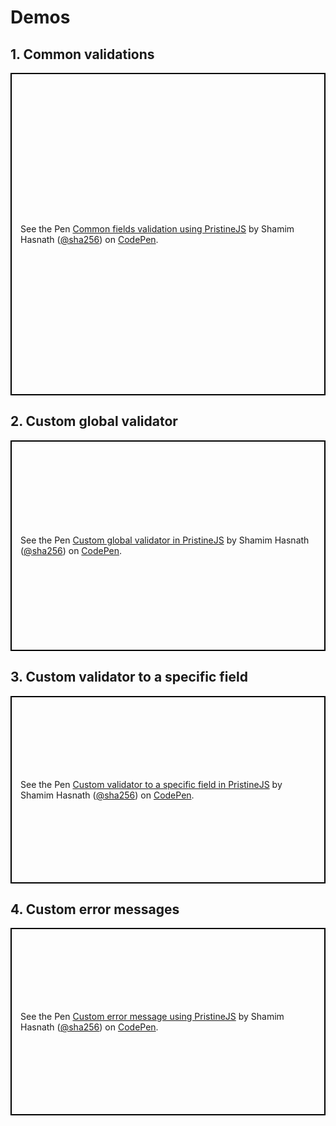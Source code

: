 
# Demos

## 1. Common validations

<p class="codepen" data-height="516" data-theme-id="27381" data-default-tab="result" data-user="sha256" data-slug-hash="KyyRWr" style="height: 516px; box-sizing: border-box; display: flex; align-items: center; justify-content: center; border: 2px solid black; margin: 1em 0; padding: 1em;" data-pen-title="Common fields validation using PristineJS">
  <span>See the Pen <a href="https://codepen.io/sha256/pen/KyyRWr/">
  Common fields validation using PristineJS</a> by Shamim Hasnath (<a href="https://codepen.io/sha256">@sha256</a>)
  on <a href="https://codepen.io">CodePen</a>.</span>
</p>


## 2. Custom global validator

<p class="codepen" data-height="337" data-theme-id="27381" data-default-tab="result" data-user="sha256" data-slug-hash="ZPOoYp" style="height: 337px; box-sizing: border-box; display: flex; align-items: center; justify-content: center; border: 2px solid black; margin: 1em 0; padding: 1em;" data-pen-title="Custom global validator in PristineJS">
  <span>See the Pen <a href="https://codepen.io/sha256/pen/ZPOoYp/">
  Custom global validator in PristineJS</a> by Shamim Hasnath (<a href="https://codepen.io/sha256">@sha256</a>)
  on <a href="https://codepen.io">CodePen</a>.</span>
</p>


## 3. Custom validator to a specific field

<p class="codepen" data-height="300" data-theme-id="27381" data-default-tab="result" data-user="sha256" data-slug-hash="aMZKjg" style="height: 300px; box-sizing: border-box; display: flex; align-items: center; justify-content: center; border: 2px solid black; margin: 1em 0; padding: 1em;" data-pen-title="Custom validator to a specific field in PristineJS">
  <span>See the Pen <a href="https://codepen.io/sha256/pen/aMZKjg/">
  Custom validator to a specific field in PristineJS</a> by Shamim Hasnath (<a href="https://codepen.io/sha256">@sha256</a>)
  on <a href="https://codepen.io">CodePen</a>.</span>
</p>


## 4. Custom error messages

<p class="codepen" data-height="300" data-theme-id="27381" data-default-tab="result" data-user="sha256" data-slug-hash="JezmLp" style="height: 300px; box-sizing: border-box; display: flex; align-items: center; justify-content: center; border: 2px solid black; margin: 1em 0; padding: 1em;" data-pen-title="Custom error message using PristineJS">
  <span>See the Pen <a href="https://codepen.io/sha256/pen/JezmLp/">
  Custom error message using PristineJS</a> by Shamim Hasnath (<a href="https://codepen.io/sha256">@sha256</a>)
  on <a href="https://codepen.io">CodePen</a>.</span>
</p>

<script async src="https://static.codepen.io/assets/embed/ei.js"></script>
